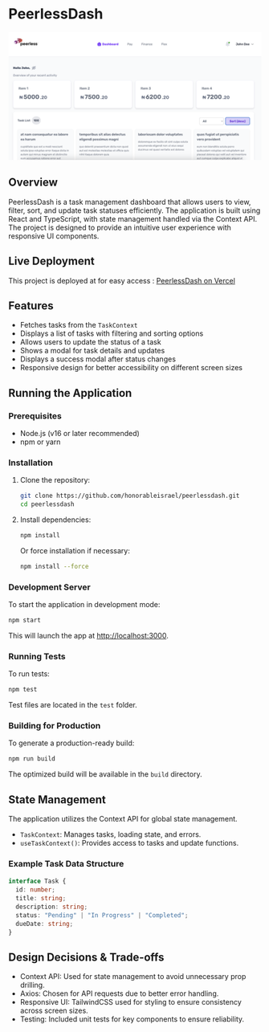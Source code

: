# PeerlessDash

![alt text](image.png)

## Overview

PeerlessDash is a task management dashboard that allows users to view, filter, sort, and update task statuses efficiently. The application is built using React and TypeScript, with state management handled via the Context API. The project is designed to provide an intuitive user experience with responsive UI components.

## Live Deployment

This project is deployed at for easy access : [PeerlessDash on Vercel](https://dashboardbuild-jn42.vercel.app/)

## Features

- Fetches tasks from the `TaskContext`
- Displays a list of tasks with filtering and sorting options
- Allows users to update the status of a task
- Shows a modal for task details and updates
- Displays a success modal after status changes
- Responsive design for better accessibility on different screen sizes

## Running the Application

### Prerequisites
- Node.js (v16 or later recommended)
- npm or yarn

### Installation
1. Clone the repository:
   ```sh
   git clone https://github.com/honorableisrael/peerlessdash.git
   cd peerlessdash
   ```
2. Install dependencies:
   ```sh
   npm install
   ```
   Or force installation if necessary:
   ```sh
   npm install --force
   ```

### Development Server
To start the application in development mode:
```sh
npm start
```
This will launch the app at [http://localhost:3000](http://localhost:3000).

### Running Tests
To run tests:
```sh
npm test
```
Test files are located in the `test` folder.

### Building for Production
To generate a production-ready build:
```sh
npm run build
```
The optimized build will be available in the `build` directory.

## State Management
The application utilizes the Context API for global state management.

- `TaskContext`: Manages tasks, loading state, and errors.
- `useTaskContext()`: Provides access to tasks and update functions.

### Example Task Data Structure
```ts
interface Task {
  id: number;
  title: string;
  description: string;
  status: "Pending" | "In Progress" | "Completed";
  dueDate: string;
}
```

## Design Decisions & Trade-offs
- Context API: Used for state management to avoid unnecessary prop drilling.
- Axios: Chosen for API requests due to better error handling.
- Responsive UI: TailwindCSS used for styling to ensure consistency across screen sizes.
- Testing: Included unit tests for key components to ensure reliability.